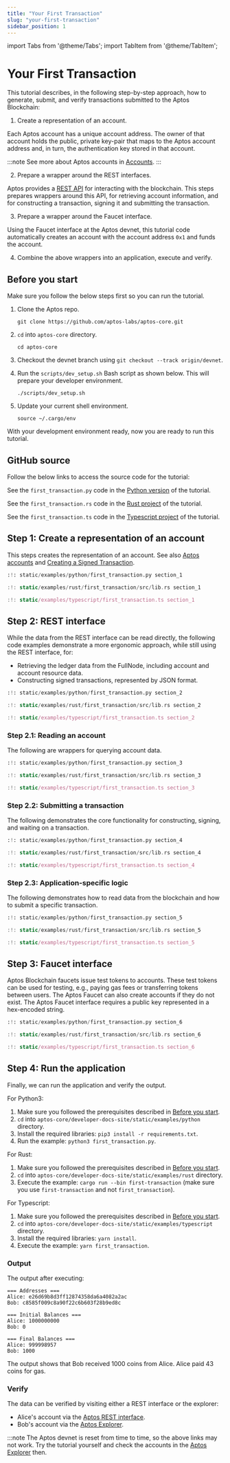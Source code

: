 ```yaml
---
title: "Your First Transaction"
slug: "your-first-transaction"
sidebar_position: 1
---
```


import Tabs from '@theme/Tabs';
import TabItem from '@theme/TabItem';

# Your First Transaction

This tutorial describes, in the following step-by-step approach, how to generate, submit, and verify transactions submitted to the Aptos Blockchain:

1. Create a representation of an account.
  
  Each Aptos account has a unique account address. The owner of that account holds the public, private key-pair that maps to the Aptos account address and, in turn, the authentication key stored in that account.  
  
  :::note
  See more about Aptos accounts in [Accounts][account_basics]. 
  :::

2. Prepare a wrapper around the REST interfaces.

  Aptos provides a [REST API][rest_spec] for interacting with the blockchain. This steps prepares wrappers around this API, for retrieving account information, and for constructing a transaction, signing it and submitting the transaction.

3. Prepare a wrapper around the Faucet interface.

  Using the Faucet interface at the Aptos devnet, this tutorial code automatically creates an account with the account address `0x1` and funds the account. 

4. Combine the above wrappers into an application, execute and verify.

## Before you start

Make sure you follow the below steps first so you can run the tutorial. 

1. Clone the Aptos repo.

      ```
      git clone https://github.com/aptos-labs/aptos-core.git

      ```

2. `cd` into `aptos-core` directory.

    ```
    cd aptos-core
    ```
3. Checkout the devnet branch using `git checkout --track origin/devnet`.

4. Run the `scripts/dev_setup.sh` Bash script as shown below. This will prepare your developer environment.

    ```
    ./scripts/dev_setup.sh
    ```

5. Update your current shell environment.

    ```
    source ~/.cargo/env
    ```

With your development environment ready, now you are ready to run this tutorial.

## GitHub source

Follow the below links to access the source code for the tutorial:

<Tabs>
  <TabItem value="python" label="Python" default>

See the `first_transaction.py` code in the [Python version](https://github.com/aptos-labs/aptos-core/tree/main/developer-docs-site/static/examples/python) of the tutorial.

  </TabItem>
  <TabItem value="rust" label="Rust" default>

See the `first_transaction.rs` code in the [Rust project](https://github.com/aptos-labs/aptos-core/tree/main/developer-docs-site/static/examples/rust) of the tutorial.

  </TabItem>
  <TabItem value="typescript" label="Typescript" default>

See the `first_transaction.ts` code in the [Typescript project](https://github.com/aptos-labs/aptos-core/tree/main/developer-docs-site/static/examples/typescript) of the tutorial.

  </TabItem>
</Tabs>

## Step 1: Create a representation of an account

This steps creates the representation of an account. See also [Aptos accounts][account_basics] and [Creating a Signed Transaction](/docs/guides/sign-a-transaction.md).

<Tabs>
  <TabItem value="python" label="Python" default>

```python
:!: static/examples/python/first_transaction.py section_1
```

  </TabItem>
  <TabItem value="rust" label="Rust" default>

```rust
:!: static/examples/rust/first_transaction/src/lib.rs section_1
```

  </TabItem>
  <TabItem value="typescript" label="Typescript" default>

```typescript
:!: static/examples/typescript/first_transaction.ts section_1
```

  </TabItem>
</Tabs>

## Step 2: REST interface

While the data from the REST interface can be read directly, the following code examples demonstrate a more ergonomic approach, while still using the REST interface, for: 

- Retrieving the ledger data from the FullNode, including account and account resource data. 
- Constructing signed transactions, represented by JSON format.

<Tabs>
  <TabItem value="python" label="Python" default>

```python
:!: static/examples/python/first_transaction.py section_2
```

  </TabItem>
  <TabItem value="rust" label="Rust" default>

```rust
:!: static/examples/rust/first_transaction/src/lib.rs section_2
```

  </TabItem>
  <TabItem value="typescript" label="Typescript" default>

```typescript
:!: static/examples/typescript/first_transaction.ts section_2
```

  </TabItem>
</Tabs>

### Step 2.1: Reading an account

The following are wrappers for querying account data.

<Tabs>
  <TabItem value="python" label="Python" default>

```python
:!: static/examples/python/first_transaction.py section_3
```

  </TabItem>
  <TabItem value="rust" label="Rust" default>

```rust
:!: static/examples/rust/first_transaction/src/lib.rs section_3
```

  </TabItem>
  <TabItem value="typescript" label="Typescript" default>

```typescript
:!: static/examples/typescript/first_transaction.ts section_3
```

  </TabItem>
</Tabs>

### Step 2.2: Submitting a transaction

The following demonstrates the core functionality for constructing, signing, and waiting on a transaction.

<Tabs>
<TabItem value="python" label="Python" default>

```python
:!: static/examples/python/first_transaction.py section_4
```

  </TabItem>
  <TabItem value="rust" label="Rust" default>

```rust
:!: static/examples/rust/first_transaction/src/lib.rs section_4
```

  </TabItem>
  <TabItem value="typescript" label="Typescript" default>

```typescript
:!: static/examples/typescript/first_transaction.ts section_4
```

  </TabItem>
</Tabs>

### Step 2.3: Application-specific logic

The following demonstrates how to read data from the blockchain and how to submit a specific transaction.

<Tabs>
<TabItem value="python" label="Python" default>

```python
:!: static/examples/python/first_transaction.py section_5
```

  </TabItem>
  <TabItem value="rust" label="Rust" default>

```rust
:!: static/examples/rust/first_transaction/src/lib.rs section_5
```

  </TabItem>
  <TabItem value="typescript" label="Typescript" default>

```typescript
:!: static/examples/typescript/first_transaction.ts section_5
```

  </TabItem>
</Tabs>

## Step 3: Faucet interface

Aptos Blockchain faucets issue test tokens to accounts. These test tokens can be used for testing, e.g., paying gas fees or transferring tokens between users. The Aptos Faucet can also create accounts if they do not exist. The Aptos Faucet interface requires a public key represented in a hex-encoded string.

<Tabs>
<TabItem value="python" label="Python" default>

```python
:!: static/examples/python/first_transaction.py section_6
```

  </TabItem>
  <TabItem value="rust" label="Rust" default>

```rust
:!: static/examples/rust/first_transaction/src/lib.rs section_6
```

  </TabItem>
  <TabItem value="typescript" label="Typescript" default>

```typescript
:!: static/examples/typescript/first_transaction.ts section_6
```

  </TabItem>
</Tabs>

## Step 4: Run the application

Finally, we can run the application and verify the output.

<Tabs>
<TabItem value="python" label="Python" default>
For Python3:

1. Make sure you followed the prerequisites described in [Before you start](#before-you-start). 
2. `cd` into `aptos-core/developer-docs-site/static/examples/python` directory.
3. Install the required libraries: `pip3 install -r requirements.txt`.
4. Run the example: `python3 first_transaction.py`.

</TabItem>
<TabItem value="rust" label="Rust">
For Rust:

1. Make sure you followed the prerequisites described in [Before you start](#before-you-start). 
2. `cd` into `aptos-core/developer-docs-site/static/examples/rust` directory.
3. Execute the example: `cargo run --bin first-transaction` (make sure you use `first-transaction` and not `first_transaction`).

</TabItem>
<TabItem value="typescript" label="Typescript">
For Typescript:

1. Make sure you followed the prerequisites described in [Before you start](#before-you-start). 
2. `cd` into `aptos-core/developer-docs-site/static/examples/typescript` directory.
3. Install the required libraries: `yarn install`.
4. Execute the example: `yarn first_transaction`.

</TabItem>
</Tabs>

### Output

The output after executing:
```
=== Addresses ===
Alice: e26d69b8d3ff12874358da6a4082a2ac
Bob: c8585f009c8a90f22c6b603f28b9ed8c

=== Initial Balances ===
Alice: 1000000000
Bob: 0

=== Final Balances ===
Alice: 999998957
Bob: 1000
```

The output shows that Bob received 1000 coins from Alice. Alice paid 43 coins for gas.

### Verify

The data can be verified by visiting either a REST interface or the explorer:
* Alice's account via the [Aptos REST interface][alice_account_rest].
* Bob's account via the [Aptos Explorer][bob_account_explorer].

:::note
The Aptos devnet is reset from time to time, so the above links may not work. Try the tutorial yourself and check the accounts in the [Aptos Explorer][bob_account_explorer] then.

[account_basics]: /concepts/basics-accounts
[alice_account_rest]: /rest-api/#tag/v1/accounts/e26d69b8d3ff12874358da6a4082a2ac/resources
[bob_account_explorer]: https://aptos-explorer.netlify.app/account/c8585f009c8a90f22c6b603f28b9ed8c
[rest_spec]: /rest-api
